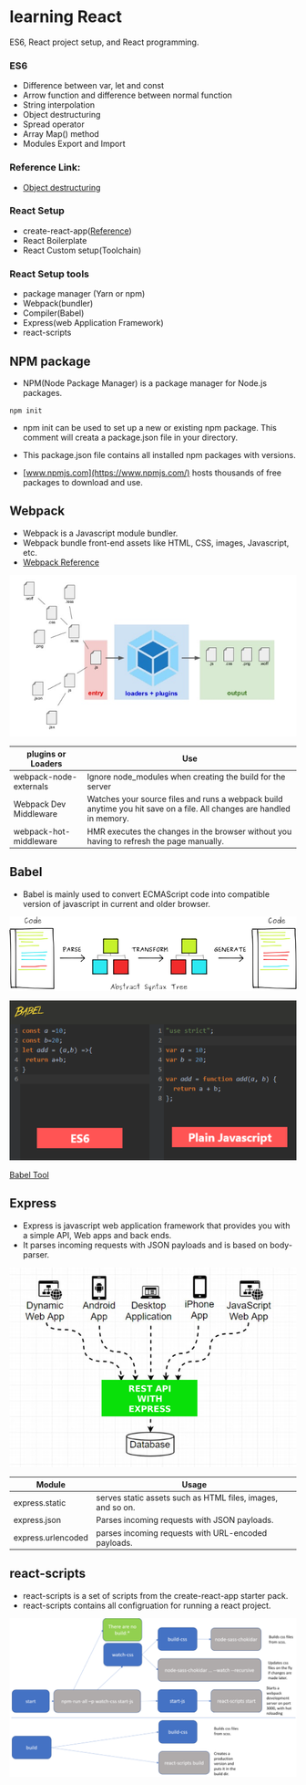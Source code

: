 # learning React
ES6, React project setup, and React programming.

### ES6
 - Difference between var, let and const
 - Arrow function and difference between normal function
 - String interpolation
 - Object destructuring
 - Spread operator
 - Array Map() method
 - Modules Export and Import
 
### Reference Link:

 - [Object destructuring](https://dev.to/sarah_chima/object-destructuring-in-es6-3fm###)

### React Setup
 - create-react-app([Reference](https://github.com/facebook/create-react-app))
 - React Boilerplate
 - React Custom setup(Toolchain)
 
### React Setup tools
 - package manager (Yarn or npm)
 - Webpack(bundler)
 - Compiler(Babel)
 - Express(web Application Framework)
 - react-scripts
 
## NPM package
 - NPM(Node Package Manager) is a package manager for Node.js packages.
 ```
 npm init
 ```
 - npm init can be used to set up a new or existing npm package. This comment will creata a package.json file in your directory.
 - This package.json file contains all installed npm packages with versions.
 
 - [www.npmjs.com](https://www.npmjs.com/)
 hosts thousands of free packages to download and use.

## Webpack
 - Webpack is a Javascript module bundler.
 - Webpack bundle front-end assets like HTML, CSS, images, Javascript, etc.
 - [Webpack Reference](https://survivejs.com/webpack/what-is-webpack/)
 
![Webpack](img/webpack.jpg)

plugins or Loaders  | Use
--------|-------
webpack-node-externals | Ignore node_modules when creating the build for the server
Webpack Dev Middleware | Watches your source files and runs a webpack build anytime you hit save on a file. All changes are handled in memory.
webpack-hot-middleware | HMR executes the changes in the browser without you having to refresh the page manually.


## Babel
- Babel is mainly used to convert ECMAScript code into compatible version of javascript in current and older browser.

![Babel Conversion](img/babel.png)

![Babel Conversion Javascript code](img/babel-conversion.png)

[Babel Tool](https://babeljs.io/repl)

## Express
 - Express is javascript web application framework that provides you with a simple API, Web apps and back ends.
 - It parses incoming requests with JSON payloads and is based on body-parser.

![Express](img/express.jpg)

Module  | Usage
------- | -------
express.static | serves static assets such as HTML files, images, and so on.
express.json | Parses incoming requests with JSON payloads. 
express.urlencoded | parses incoming requests with URL-encoded payloads.


## react-scripts
- react-scripts is a set of scripts from the create-react-app starter pack.
- react-scripts contains all configruation for running a react project.

![react-script](img/react-script.png)




